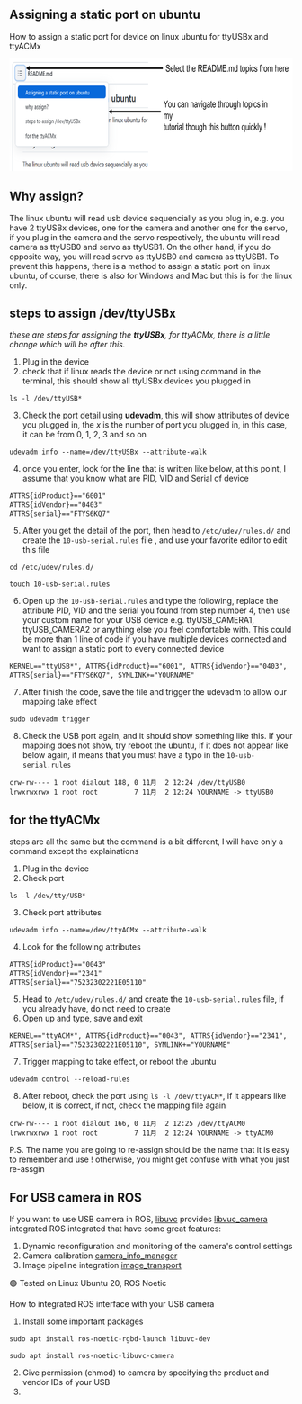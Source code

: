 ## Assigning a static port on ubuntu 
How to assign a static port for device on linux ubuntu for ttyUSBx and ttyACMx

<p align="center">
  <img src=https://github.com/gmp-prem/assigning-static-port-ubuntu/blob/main/picture.png width="700" height="200">
</p>

## Why assign?
The linux ubuntu will read usb device sequencially as you plug in, e.g. you have 2 ttyUSBx devices, one for the camera and another one for the servo, if you plug in the camera and the servo respectively, the ubuntu will read camera as ttyUSB0 and servo as ttyUSB1. On the other hand, if you do opposite way, you will read servo as ttyUSB0 and camera as ttyUSB1. To prevent this happens, there is a method to assign a static port on linux ubuntu, of course, there is also for Windows and Mac but this is for the linux only.

## steps to assign /dev/ttyUSBx
_these are steps for assigning the **ttyUSBx**, for ttyACMx, there is a little change which will be after this._
1. Plug in the device
2. check that if linux reads the device or not using command in the terminal, this should show all ttyUSBx devices you plugged in
```
ls -l /dev/ttyUSB*
```
3. Check the port detail using **udevadm**, this will show attributes of device you plugged in, the _x_ is the number of port you plugged in, in this case, it can be from 0, 1, 2, 3 and so on
```
udevadm info --name=/dev/ttyUSBx --attribute-walk
```
4. once you enter, look for the line that is written like below, at this point, I assume that you know what are PID, VID and Serial of device
```
ATTRS{idProduct}=="6001"
ATTRS{idVendor}=="0403"
ATTRS{serial}=="FTYS6KQ7"
```
5. After you get the detail of the port, then head to `/etc/udev/rules.d/` and create the `10-usb-serial.rules` file , and use your favorite editor to edit this file
```
cd /etc/udev/rules.d/
```
```
touch 10-usb-serial.rules
```
6. Open up the `10-usb-serial.rules` and type the following, replace the attribute PID, VID and the serial you found from step number 4, then use your custom name  for your USB device e.g. ttyUSB_CAMERA1, ttyUSB_CAMERA2 or anything else you feel comfortable with. This could be more than 1 line of code if you have multiple devices connected and want to assign a static port to every connected device
```
KERNEL=="ttyUSB*", ATTRS{idProduct}=="6001", ATTRS{idVendor}=="0403", ATTRS{serial}=="FTYS6KQ7", SYMLINK+="YOURNAME"
```
7. After finish the code, save the file and trigger the udevadm to allow our mapping take effect
```
sudo udevadm trigger
```
8. Check the USB port again, and it should show something like this. If your mapping does not show, try reboot the ubuntu, if it does not appear like below again, it means that you must have a typo in the `10-usb-serial.rules`
```
crw-rw---- 1 root dialout 188, 0 11月  2 12:24 /dev/ttyUSB0
lrwxrwxrwx 1 root root         7 11月  2 12:24 YOURNAME -> ttyUSB0
```

## for the ttyACMx
steps are all the same but the command is a bit different, I will have only a command except the explainations
1. Plug in the device
2. Check port
```
ls -l /dev/tty/USB*
```
3. Check port attributes
```
udevadm info --name=/dev/ttyACMx --attribute-walk
```
4. Look for the following attributes
```
ATTRS{idProduct}=="0043"
ATTRS{idVendor}=="2341"
ATTRS{serial}=="75232302221E05110"
```
5. Head to `/etc/udev/rules.d/` and create the `10-usb-serial.rules` file, if you already have, do not need to create
6. Open up and type, save and exit
```
KERNEL=="ttyACM*", ATTRS{idProduct}=="0043", ATTRS{idVendor}=="2341", ATTRS{serial}=="75232302221E05110", SYMLINK+="YOURNAME"
```
7. Trigger mapping to take effect, or reboot the ubuntu
```
udevadm control --reload-rules
```
8. After reboot, check the port using `ls -l /dev/ttyACM*`, if it appears like below, it is correct, if not, check the mapping file again
```
crw-rw---- 1 root dialout 166, 0 11月  2 12:25 /dev/ttyACM0
lrwxrwxrwx 1 root root         7 11月  2 12:24 YOURNAME -> ttyACM0
```

P.S. The name you are going to re-assign should be the name that it is easy to remember and use ! otherwise, you might get confuse with what you just re-assgin

## For USB camera in ROS
If you want to use USB camera in ROS, [libuvc]([https://wiki.ros.org/libuvc_camera](https://github.com/libuvc/libuvc)https://github.com/libuvc/libuvc) provides [libvuc_camera](https://wiki.ros.org/libuvc_camera) integrated ROS integrated that have some great features:
1. Dynamic reconfiguration and monitoring of the camera's control settings
2. Camera calibration [camera_info_manager](https://wiki.ros.org/camera_info_manager)
3. Image pipeline integration [image_transport](https://wiki.ros.org/image_transport)

🟢 Tested on Linux Ubuntu 20, ROS Noetic

How to integrated ROS interface with your USB camera
1. Install some important packages
```
sudo apt install ros-noetic-rgbd-launch libuvc-dev
```
```
sudo apt install ros-noetic-libuvc-camera
```
2. Give permission (chmod) to camera by specifying the product and vendor IDs of your USB
4. 
